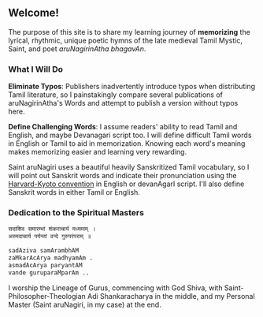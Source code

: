 ## Welcome!

The purpose of this site is to share my learning journey of **memorizing** the lyrical, rhythmic, unique poetic hymns of the late medieval Tamil Mystic, Saint, and poet *aruNagirinAtha bhagavAn*.

### What I Will Do

**Eliminate Typos**:
Publishers inadvertently introduce typos when distributing Tamil literature, so I painstakingly compare several publications of aruNagirinAtha's Words and attempt to publish a version without typos here.

**Define Challenging Words**:
I assume readers' ability to read Tamil and English, and maybe Devanagari script too. I will define difficult Tamil words in English or Tamil to aid in memorization. Knowing each word's meaning makes memorizing easier and learning very rewarding.

Saint aruNagiri uses a beautiful heavily Sanskritized Tamil vocabulary, so I will point out Sanskrit words and indicate their pronunciation using the [Harvard-Kyoto convention](https://en.wikipedia.org/wiki/Harvard-Kyoto) in English or devanAgarI script. I'll also define Sanskrit words in either Tamil or English.

### Dedication to the Spiritual Masters
```markdown
सदाशिव समारम्भां शंकराचार्य मध्यमाम् ।
अस्मदाचार्य पर्यन्तां वन्दे गुरुपरंपराम् ॥

sadAziva samArambhAM
zaMkarAcArya madhyamAm .
asmadAcArya paryantAM
vande guruparaMparAm ..
```
I worship the Lineage of Gurus, commencing with God Shiva, with Saint-Philosopher-Theologian Adi Shankaracharya in the middle, and my Personal Master (Saint aruNagiri, in my case) at the end.
